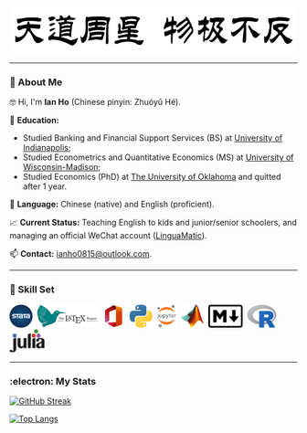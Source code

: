 <p align="center">
  <img src="./Image/Lament_for_the_South.jpg" title="The Lament for the South" alt="天道周星，物极不反。" width="560" height="80"/>
</p>

---

### 👋 About Me
:nerd_face: Hi, I'm **Ian Ho** (Chinese pinyin: Zhuóyǔ Hé).

:school: **Education:**
  * Studied Banking and Financial Support Services (BS) at [University of Indianapolis](https://uindy.edu/);
  * Studied Econometrics and Quantitative Economics (MS) at [University of Wisconsin-Madison](https://www.wisc.edu/);
  * Studied Economics (PhD) at [The University of Oklahoma](https://www.ou.edu/) and quitted after 1 year.

:abcd: **Language:** Chinese (native) and English (proficient).

:chart_with_upwards_trend: **Current Status:** Teaching English to kids and junior/senior schoolers, and managing an official WeChat account ([LinguaMatic](https://mp.weixin.qq.com/s/LyvxqB-nDcqhkw5mwOVRZQ)).

📫 **Contact:** ianho0815@outlook.com.

---

### :toolbox: Skill Set
[<img src="./Image/Stata.png" title="Stata" alt="Stata" width="40" height="40"/>](https://www.stata.com/)&nbsp;
[<img src="./Image/Latex.png" title="LaTeX" alt="LaTeX" width="106" height="40"/>](https://www.latex-project.org/)&nbsp;
[<img src="./Image/Microsoft.png" title="Microsoft Office" alt="Microsoft Office" width="40" height="40"/>](https://www.microsoft.com/)&nbsp;
[<img src="./Image/Python.png" title="Python" alt="Python" width="40" height="40"/>](https://www.python.org/)&nbsp;
[<img src="./Image/Jupyter.png" title="Jupyter" alt="Jupyter" width="34.5" height="40"/>](https://jupyter.org/)&nbsp;
[<img src="./Image/Matlab.png"  title="MATLAB" alt="MATLAB" width="40" height="40"/>](https://www.mathworks.com/products/matlab.html)&nbsp;
[<img src="./Image/Markdown.png" title="Markdown" alt="Markdown" width="60" height="40"/>](https://daringfireball.net/projects/markdown/)&nbsp;
[<img src="./Image/R.png" title="R" alt="R" width="51" height="40"/>](https://www.r-project.org/)&nbsp;
[<img src="./Image/Julia.png" title="Julia" alt="Julia" width="61" height="40"/>](https://julialang.org/)&nbsp;

---

### :electron: My Stats
[![GitHub Streak](http://github-readme-streak-stats.herokuapp.com?user=IanHo2019&theme=dark&background=000000)](https://git.io/streak-stats)

[![Top Langs](https://github-readme-stats.vercel.app/api/top-langs/?username=IanHo2019&exclude_repo=ECON-770-Exams&layout=compact&theme=vision-friendly-dark&langs_count=6&size_weight=0.5&count_weight=0.5)](https://github.com/anuraghazra/github-readme-stats)
